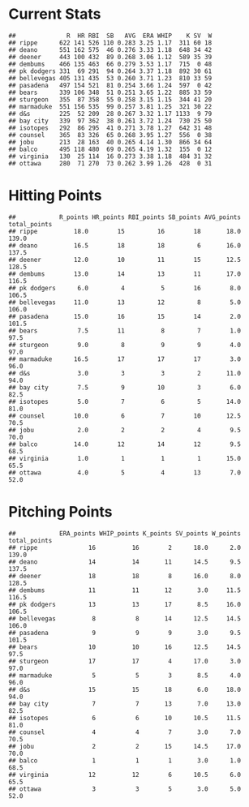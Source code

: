 Current Stats
=============

    ##              R  HR RBI  SB   AVG  ERA WHIP    K SV  W
    ## rippe      622 141 526 110 0.283 3.25 1.17  311 60 18
    ## deano      551 162 575  46 0.276 3.33 1.18  648 34 42
    ## deener     443 100 432  89 0.268 3.06 1.12  589 35 39
    ## dembums    466 135 463  66 0.279 3.53 1.17  715  0 48
    ## pk dodgers 331  69 291  94 0.264 3.37 1.18  892 30 61
    ## bellevegas 405 131 435  53 0.260 3.71 1.23  810 33 59
    ## pasadena   497 154 521  81 0.254 3.66 1.24  597  0 42
    ## bears      339 106 348  51 0.251 3.65 1.22  885 33 59
    ## sturgeon   355  87 358  55 0.258 3.15 1.15  344 41 20
    ## marmaduke  551 156 535  99 0.257 3.81 1.25  321 30 22
    ## d&s        225  52 209  28 0.267 3.32 1.17 1133  9 79
    ## bay city   339  97 362  38 0.261 3.72 1.24  730 25 50
    ## isotopes   292  86 295  41 0.271 3.78 1.27  642 31 48
    ## counsel    365  83 326  65 0.268 3.95 1.27  556  0 38
    ## jobu       213  28 163  40 0.265 4.14 1.30  866 34 64
    ## balco      495 118 480  69 0.265 4.19 1.32  155  0 12
    ## virginia   130  25 114  16 0.273 3.38 1.18  484 31 32
    ## ottawa     280  71 270  73 0.262 3.99 1.26  428  0 31

Hitting Points
==============

    ##            R_points HR_points RBI_points SB_points AVG_points total_points
    ## rippe          18.0        15         16        18       18.0        139.0
    ## deano          16.5        18         18         6       16.0        137.5
    ## deener         12.0        10         11        15       12.5        128.5
    ## dembums        13.0        14         13        11       17.0        116.5
    ## pk dodgers      6.0         4          5        16        8.0        106.5
    ## bellevegas     11.0        13         12         8        5.0        106.0
    ## pasadena       15.0        16         15        14        2.0        101.5
    ## bears           7.5        11          8         7        1.0         97.5
    ## sturgeon        9.0         8          9         9        4.0         97.0
    ## marmaduke      16.5        17         17        17        3.0         96.0
    ## d&s             3.0         3          3         2       11.0         94.0
    ## bay city        7.5         9         10         3        6.0         82.5
    ## isotopes        5.0         7          6         5       14.0         81.0
    ## counsel        10.0         6          7        10       12.5         70.5
    ## jobu            2.0         2          2         4        9.5         70.0
    ## balco          14.0        12         14        12        9.5         68.5
    ## virginia        1.0         1          1         1       15.0         65.5
    ## ottawa          4.0         5          4        13        7.0         52.0

Pitching Points
===============

    ##            ERA_points WHIP_points K_points SV_points W_points total_points
    ## rippe              16          16        2      18.0      2.0        139.0
    ## deano              14          14       11      14.5      9.5        137.5
    ## deener             18          18        8      16.0      8.0        128.5
    ## dembums            11          11       12       3.0     11.5        116.5
    ## pk dodgers         13          13       17       8.5     16.0        106.5
    ## bellevegas          8           8       14      12.5     14.5        106.0
    ## pasadena            9           9        9       3.0      9.5        101.5
    ## bears              10          10       16      12.5     14.5         97.5
    ## sturgeon           17          17        4      17.0      3.0         97.0
    ## marmaduke           5           5        3       8.5      4.0         96.0
    ## d&s                15          15       18       6.0     18.0         94.0
    ## bay city            7           7       13       7.0     13.0         82.5
    ## isotopes            6           6       10      10.5     11.5         81.0
    ## counsel             4           4        7       3.0      7.0         70.5
    ## jobu                2           2       15      14.5     17.0         70.0
    ## balco               1           1        1       3.0      1.0         68.5
    ## virginia           12          12        6      10.5      6.0         65.5
    ## ottawa              3           3        5       3.0      5.0         52.0
